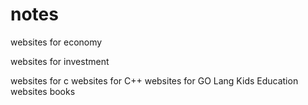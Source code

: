 # notes
websites for economy

websites for investment

websites for c
websites for C++
websites for GO Lang
Kids Education
websites
books
